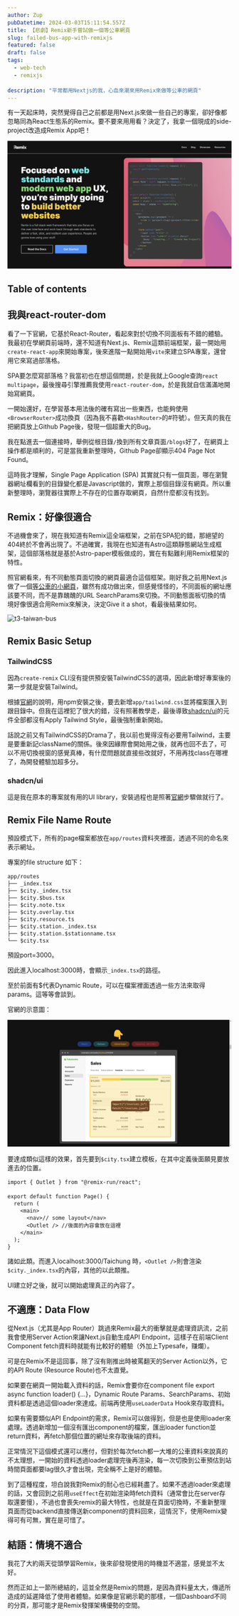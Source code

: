 ```yaml
---
author: Zup
pubDatetime: 2024-03-03T15:11:54.557Z
title: 【悲劇】Remix新手嘗試做一個等公車網頁
slug: failed-bus-app-with-remixjs
featured: false
draft: false
tags:
  - web-tech
  - remixjs

description: "平常都用Nextjs的我，心血來潮來用Remix來做等公車的網頁"
---
```


有一天起床時，突然覺得自己之前都是用Next.js來做一些自己的專案，卻好像都忽略同為React生態系的Remix。要不要來用用看？決定了，我拿一個現成的side-project改造成Remix App吧！

![remix-website](https://github.com/xup60521/xup60521.github.io/blob/asset/failed-bus-app-with-remix/remix-website.png?raw=true)

## Table of contents

## 我與react-router-dom

看了一下官網，它基於React-Router，看起來對於切換不同面板有不錯的體驗。我最初在學網頁前端時，還不知道有Next.js、Remix這類前端框架，最一開始用`create-react-app`來開始專案，後來進階一點開始用`vite`來建立SPA專案，還曾用它來寫過部落格。

SPA要怎麼寫部落格？我當初也在想這個問題，於是我就上Google查詢`react multipage`，最後搜尋引擎推薦我使用`react-router-dom`，於是我就自信滿滿地開始寫網頁。

一開始還好，在學習基本用法後的確有寫出一些東西，也能夠使用`<BrowserRouter>`成功換頁（因為我不喜歡`<HashRouter>`的#符號）。但天真的我在把網頁放上Github Page後，發現一個超重大的Bug。

我在點進去一個連接時，舉例從根目錄`/`換到所有文章頁面`/blogs`好了，在網頁上操作都是順利的，可是當我重新整理時，Github Page卻顯示404 Page Not Found。

這時我才理解，Single Page Application (SPA) 其實就只有一個頁面，哪在瀏覽器網址欄看到的目錄變化都是Javascript做的，實際上那個目錄沒有網頁。所以重新整理時，瀏覽器往實際上不存在的位置存取網頁，自然什麼都沒有找到。

## Remix：好像很適合

不過機會來了，現在我知道有Remix這全端框架，之前在SPA犯的錯，那絕望的404終於不會再出現了。不過確實，我現在也知道有Astro這類靜態網站生成框架，這個部落格就是基於Astro-paper模板做成的，實在有點難利用Remix框架的特性。

照官網看來，有不同動態頁面切換的網頁最適合這個框架。剛好我之前用Next.js做了一個[等公車的小網頁](https://t3-taiwan-bus.vercel.app)，雖然有成功做出來，但感覺怪怪的，不同面板的網址應該要不同，而不是靠醜醜的URL SearchParams來切換。不同動態面板切換的情境好像很適合用Remix來解決，決定Give it a shot，看最後結果如何。

![t3-taiwan-bus](https://github.com/xup60521/xup60521.github.io/blob/asset/failed-bus-app-with-remix/t3-taiwan-bus.png?raw=true)

## Remix Basic Setup

### TailwindCSS

因為`create-remix` CLI沒有提供預安裝TailwindCSS的選項，因此新增好專案後的第一步就是安裝Tailwind。

根據[官網](https://tailwindcss.com/docs/guides/remix)的說明，用npm安裝之後，要去新增`app/tailwind.css`並將檔案匯入到跟目錄中。但我在這裡犯了很大的錯，沒有照著教學走，最後導致[shadcn/ui](https://ui.shadcn.com/)的元件全部都沒有Apply Tailwind Style，最後強制重新開始。

話說之前又有TailwindCSS的Drama了，我以前也覺得沒有必要用Tailwind，主要是要重新記className的關係。後來因緣際會開始用之後，就再也回不去了，可以不用切換視窗的感覺真棒，有什麼問題就直接些改就好，不用再找class在哪裡了，為開發體驗加超多分。

### shadcn/ui

這是我在原本的專案就有用的UI library，安裝過程也是照著[官網](https://ui.shadcn.com/docs/installation/remix)步驟做就行了。

## Remix File Name Route

預設模式下，所有的page檔案都放在`app/routes`資料夾裡面，透過不同的命名來表示網址。

專案的file structure 如下：

```
app/routes
├── _index.tsx
├── $city._index.tsx
├── $city.$bus.tsx
├── $city.note.tsx
├── $city.overlay.tsx
├── $city.resource.ts
├── $city.station._index.tsx
├── $city.station.$stationname.tsx
└── $city.tsx
```

預設port=3000。

因此進入localhost:3000時，會顯示`_index.tsx`的路徑。

至於前面有$代表Dynamic Route，可以在檔案裡面透過一些方法來取得params。這等等會談到。

官網的示意圖：

![remix-example](https://github.com/xup60521/xup60521.github.io/blob/asset/failed-bus-app-with-remix/remix-example.png?raw=true)

要達成類似這樣的效果，首先要到`$city.tsx`建立模板，在其中定義後面願見要放進去的位置。

```tsx
import { Outlet } from "@remix-run/react";

export default function Page() {
  return (
    <main>
      <nav>// some layout</nav>
      <Outlet /> //後面的內容會放在這裡
    </main>
  );
}
```

諸如此類。而進入localhost:3000/Taichung 時，`<Outlet />`則會渲染`$city._index.tsx`的內容，其他的以此類推。

UI建立好之後，就可以開始處理真正的內容了。

## 不適應：Data Flow

從Next.js（尤其是App Router）跳過來Remix最大的衝擊就是處理資訊流，之前我會使用Server Action來讓Next.js自動生成API Endpoint，這樣子在前端Client Component fetch資料時就能有比較好的體驗（外加上Typesafe，赚爛）。

可是在Remix不是這回事，除了沒有剛推出時被罵翻天的Server Action以外，它的API Route (Resource Route)也不太直覺。

如果要在網頁一開始載入資料的話，Remix會要你在component file export async function loader() {...}，Dynamic Route Params、SearchParams、初始資料都是透過這個loader來達成。前端再使用`useLoaderData` Hook來存取資料。

如果有需要類似API Endpoint的需求，Remix可以做得到，但是也是使用loader來處理。透過新增加一個沒有匯出component的檔案，匯出loader function並return資料，再fetch那個位置的網址來存取後端的資料。

正常情況下這個模式還可以應付，但對於每次fetch都一大堆的公車資料來說真的不太理想，一開始的資料透過loader處理完後再渲染，每一次切換到公車預估到站時間頁面都要lag很久才會出現，完全稱不上是好的體驗。

到了這種程度，坦白說我對Remix的耐心也已經耗盡了。如果不透過loader來處理的話，又會回到之前用`useEffect`在初始渲染時fetch資料（通常會比在server存取還要慢），不過也會喪失remix的最大特性，也就是在頁面切換時，不重新整理頁面而從backend直接傳送新component的資料回來，這情況下，使用Remix變得可有可無，實在是可惜了。

## 結語：情境不適合

我花了大約兩天從頭學習Remix，後來卻發現使用的時機並不適當，感覺並不太好。

然而正如上一節所總結的，這並全然是Remix的問題，是因為資料量太大，傳遞所造成的延遲降低了使用者體驗。如果像是官網示範的那樣，一個Dashboard不同的分頁，那可能才是Remix發揮架構優勢的空間。
